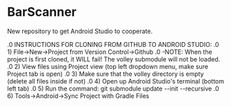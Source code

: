 # BarScanner
New repository to get Android Studio to cooperate.

.0 INSTRUCTIONS FOR CLONING FROM GITHUB TO ANDROID STUDIO:
.0 1) File->New->Project from Version Control->Github 
.0     -NOTE: When the project is first cloned, it WILL fail! The volley submodule will not be loaded.
.0 2) View files using Project view (top left dropdown menu, make sure Project tab is open)
.0 3) Make sure that the volley directory is empty (delete all files inside if not)
.0 4) Open up Android Studio's terminal (bottom left tab)
.0 5) Run the command: git submodule update --init --recursive
.0 6) Tools->Android->Sync Project with Gradle Files
